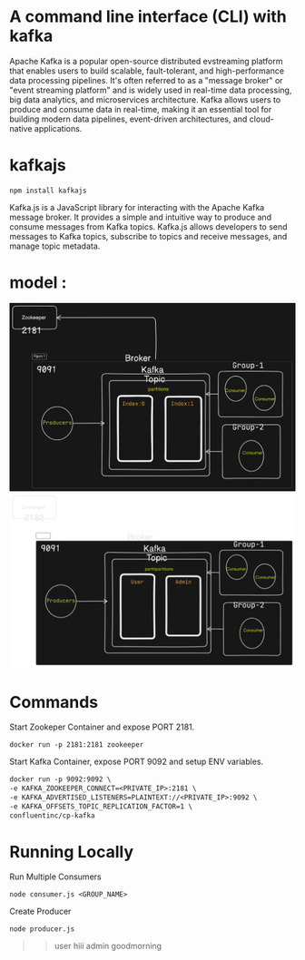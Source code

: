 # A command line interface (CLI) with kafka
Apache Kafka is a popular open-source distributed evstreaming platform that enables users to build scalable, fault-tolerant, and high-performance data processing pipelines. It's often referred to as a "message broker" or "event streaming platform" and is widely used in real-time data processing, big data analytics, and microservices architecture. Kafka allows users to produce and consume data in real-time, making it an essential tool for building modern data pipelines, event-driven architectures, and cloud-native applications.  

# kafkajs
```
npm install kafkajs
```
Kafka.js is a JavaScript library for interacting with the Apache Kafka message broker. It provides a simple and intuitive way to produce and consume messages from Kafka topics. Kafka.js allows developers to send messages to Kafka topics, subscribe to topics and receive messages, and manage topic metadata.


# model : 
<img src="./result.png">

<img src="./result2.png">


# Commands
Start Zookeper Container and expose PORT 2181.
```
docker run -p 2181:2181 zookeeper
```
Start Kafka Container, expose PORT 9092 and setup ENV variables.
```
docker run -p 9092:9092 \
-e KAFKA_ZOOKEEPER_CONNECT=<PRIVATE_IP>:2181 \
-e KAFKA_ADVERTISED_LISTENERS=PLAINTEXT://<PRIVATE_IP>:9092 \
-e KAFKA_OFFSETS_TOPIC_REPLICATION_FACTOR=1 \
confluentinc/cp-kafka
```

# Running Locally
Run Multiple Consumers
```
node consumer.js <GROUP_NAME>
```
Create Producer
```
node producer.js
```
>>user hiii
>> admin goodmorning

